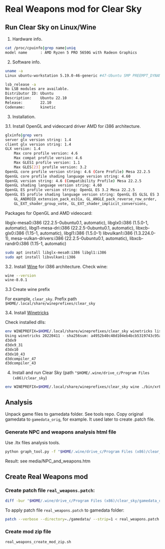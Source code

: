 # Real Weapons mod for Clear Sky

## Run Clear Sky on Linux/Wine

1. Hardware info.
```sh
cat /proc/cpuinfo|grep name|uniq
model name      : AMD Ryzen 5 PRO 5650G with Radeon Graphics
```

2. Software info.
```sh
uname -a
Linux ubuntu-workstation 5.19.0-46-generic #47-Ubuntu SMP PREEMPT_DYNAMIC Fri Jun 16 13:30:11 UTC 2023 x86_64 x86_64 x86_64 GNU/Linux

lsb_release -a
No LSB modules are available.
Distributor ID: Ubuntu
Description:    Ubuntu 22.10
Release:        22.10
Codename:       kinetic
```

3. Installation.

3.1. Install OpenGL and videocard driver AMD for i386 architecture.
```sh
glxinfo|grep vers
server glx version string: 1.4
client glx version string: 1.4
GLX version: 1.4
    Max core profile version: 4.6
    Max compat profile version: 4.6
    Max GLES1 profile version: 1.1
    Max GLES[23] profile version: 3.2
OpenGL core profile version string: 4.6 (Core Profile) Mesa 22.2.5
OpenGL core profile shading language version string: 4.60
OpenGL version string: 4.6 (Compatibility Profile) Mesa 22.2.5
OpenGL shading language version string: 4.60
OpenGL ES profile version string: OpenGL ES 3.2 Mesa 22.2.5
OpenGL ES profile shading language version string: OpenGL ES GLSL ES 3.20
    GL_ANDROID_extension_pack_es31a, GL_ANGLE_pack_reverse_row_order,
    GL_EXT_shader_group_vote, GL_EXT_shader_implicit_conversions,
```
Packages for OpenGL and AMD videocard:

libglx-mesa0:i386 (22.2.5-0ubuntu0.1, automatic), libglx0:i386 (1.5.0-1, automatic), libgl1-mesa-dri:i386 (22.2.5-0ubuntu0.1, automatic), libxcb-glx0:i386 (1.15-1, automatic), libgl1:i386 (1.5.0-1)
libvulkan1:i386 (1.3.224.0-1), mesa-vulkan-drivers:i386 (22.2.5-0ubuntu0.1, automatic), libxcb-randr0:i386 (1.15-1, automatic)
```sh
sudo apt install libglx-mesa0:i386 libgl1:i386
sudo apt install libvulkan1:i386
```
3.2. Install [Wine](https://wiki.winehq.org/Ubuntu) for i386 architecture. Check wine:
```sh
wine --version
wine-8.0.1
```
3.3 Create wine prefix

For example, `clear_sky`. Prefix path `$HOME/.local/share/wineprefixes/clear_sky`

3.4. Install [Winetricks](https://wiki.winehq.org/Winetricks)

Check installed dlls:
```sh
env WINEPREFIX=$HOME/.local/share/wineprefixes/clear_sky winetricks list-installed
Using winetricks 20220411 - sha256sum: a4952b40c48d104eb4bcb5319743c95ae68b404661957a134974ae4e1dc79b34 with wine-8.0.1 and WINEARCH=win32
d3dx9
d3dx9_31
d3dx10
d3dx10_43
d3dcompiler_47
d3dcompiler_43
```
4. Install and run Clear Sky (path `"$HOME/.wine/drive_c/Program Files (x86)/clear_sky`)
```sh
env WINEPREFIX=$HOME/.local/share/wineprefixes/clear_sky wine ./bin/xrEngine.exe
```

## Analysis

Unpack game files to gamedata folder. See tools repo.
Copy original gamedata to `gamedata_orig`, for example. It used later to create .patch file.

### Generate NPC and weapons analysis html file
Use .ltx files analysis tools.
```sh
python graph_tool.py -f "$HOME/.wine/drive_c/Program Files (x86)/clear_sky/gamedata" --head "NPC and weapons" > NPC_and_weapons.htm
```
Result: see media/NPC_and_weapons.htm

## Create Real Weapons mod

### Create patch file `real_weapons.patch`:
```sh
diff -bur "$HOME/.wine/drive_c/Program Files (x86)/clear_sky/gamedata_orig" "$HOME/.wine/drive_c/Program Files (x86)/clear_sky/gamedata" > real_weapons.patch
```

To apply patch file `real_weapons.patch` to gamedata folder:
```sh
patch --verbose --directory=./gamedata/ --strip=1 < real_weapons.patch
```

### Create mod zip file
```sh
real_weapons_create_mod_zip.sh
```
